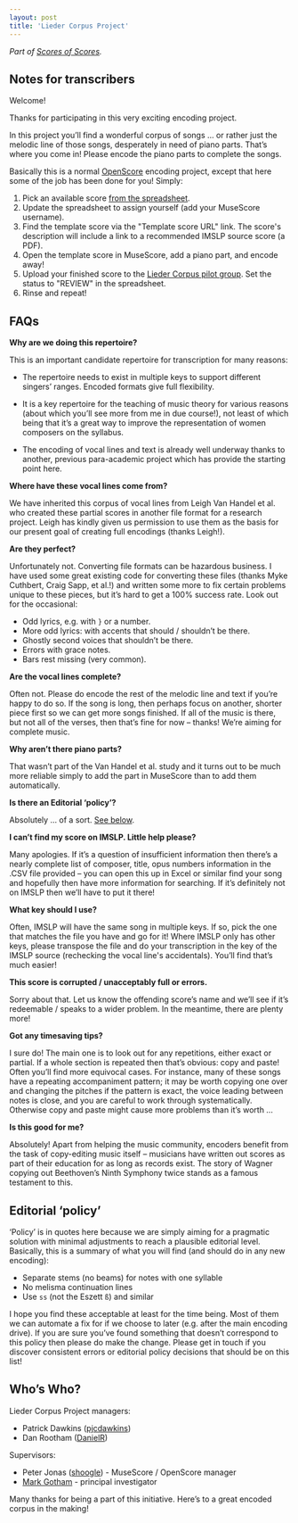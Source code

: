 ```yaml
---
layout: post
title: 'Lieder Corpus Project'
---
```


_Part of [Scores of Scores](/scores-of-scores)._

Notes for transcribers
---

Welcome!

Thanks for participating in this very exciting encoding project.

In this project you’ll find a wonderful corpus of songs … or rather just the melodic line of those songs, desperately in need of piano parts. That’s where you come in! Please encode the piano parts to complete the songs.

Basically this is a normal [OpenScore](https://openscore.cc) encoding project, except that here some of the job has been done for you! Simply:

1. Pick an available score [from the spreadsheet](https://docs.google.com/spreadsheets/d/1jec8rYm3Z7PqnxmFWztfqLAV0NVYwn2D5-umTGeatiU/edit?usp=sharing).
1. Update the spreadsheet to assign yourself (add your MuseScore username).
1. Find the template score via the "Template score URL" link. The score's description will include a link to a recommended IMSLP source score (a PDF).
1. Open the template score in MuseScore, add a piano part, and encode away!
1. Upload your finished score to the [Lieder Corpus pilot group](https://musescore.com/groups/lieder-corpus-pilot). Set the status to "REVIEW" in the spreadsheet.
1. Rinse and repeat!

## FAQs

**Why are we doing this repertoire?**

This is an important candidate repertoire for transcription for many reasons:

  - The repertoire needs to exist in multiple keys to support different singers’ ranges. Encoded formats give full flexibility.

  - It is a key repertoire for the teaching of music theory for various reasons (about which you’ll see more from me in due course!), not least of which being that it’s a great way to improve the representation of women composers on the syllabus.

  - The encoding of vocal lines and text is already well underway thanks to another, previous para-academic project which has provide the starting point here.

**Where have these vocal lines come from?**

We have inherited this corpus of vocal lines from Leigh Van Handel et al. who created these partial scores in another file format for a research project. Leigh has kindly given us permission to use them as the basis for our present goal of creating full encodings (thanks Leigh!).

**Are they perfect?**

Unfortunately not. Converting file formats can be hazardous business. I have used some great existing code for converting these files (thanks Myke Cuthbert, Craig Sapp, et al.!) and written some more to fix certain problems unique to these pieces, but it’s hard to get a 100% success rate. Look out for the occasional:

- Odd lyrics, e.g. with `}` or a number.
- More odd lyrics: with accents that should / shouldn’t be there.
- Ghostly second voices that shouldn’t be there.
- Errors with grace notes.
- Bars rest missing (very common).

**Are the vocal lines complete?**

Often not. Please do encode the rest of the melodic line and text if you’re happy to do so. If the song is long, then perhaps focus on another, shorter piece first so we can get more songs finished. If all of the music is there, but not all of the verses, then that’s fine for now – thanks! We’re aiming for complete music.

**Why aren’t there piano parts?**

That wasn’t part of the Van Handel et al. study and it turns out to be much more reliable simply to add the part in MuseScore than to add them automatically.

**Is there an Editorial ‘policy’?**

Absolutely … of a sort. [See below](#editorial-policy).

**I can’t find my score on IMSLP. Little help please?**

Many apologies. If it’s a question of insufficient information then there’s a nearly complete list of composer, title, opus numbers information in the .CSV file provided – you can open this up in Excel or similar find your song and hopefully then have more information for searching. If it’s definitely not on IMSLP then we’ll have to put it there!

**What key should I use?**

Often, IMSLP will have the same song in multiple keys. If so, pick the one that matches the file you have and go for it! Where IMSLP only has other keys, please transpose the file and do your transcription in the key of the IMSLP source (rechecking the vocal line's accidentals). You’ll find that’s much easier!

**This score is corrupted / unacceptably full or errors.**

Sorry about that. Let us know the offending score’s name and we’ll see if it’s redeemable / speaks to a wider problem. In the meantime, there are plenty more!

**Got any timesaving tips?**

I sure do! The main one is to look out for any repetitions, either exact or partial. If a whole section is repeated then that’s obvious: copy and paste! Often you’ll find more equivocal cases. For instance, many of these songs have a repeating accompaniment pattern; it may be worth copying one over and changing the pitches if the pattern is exact, the voice leading between notes is close, and you are careful to work through systematically. Otherwise copy and paste might cause more problems than it’s worth …

**Is this good for me?**

Absolutely! Apart from helping the music community, encoders benefit from the task of copy-editing music itself – musicians have written out scores as part of their education for as long as records exist. The story of Wagner copying out Beethoven’s Ninth Symphony twice stands as a famous testament to this.

## Editorial ‘policy’

‘Policy’ is in quotes here because we are simply aiming for a pragmatic solution with minimal adjustments to reach a plausible editorial level. Basically, this is a summary of what you will find (and should do in any new encoding):

- Separate stems (no beams) for notes with one syllable
- No melisma continuation lines
- Use `ss` (not the Eszett `ß`) and similar

I hope you find these acceptable at least for the time being. Most of them we can automate a fix for if we choose to later (e.g. after the main encoding drive). If you are sure you’ve found something that doesn’t correspond to this policy then please do make the change. Please get in touch if you discover consistent errors or editorial policy decisions that should be on this list!

## Who’s Who?

Lieder Corpus Project managers:

- Patrick Dawkins ([pjcdawkins](https://musescore.com/pjcdawkins))
- Dan Rootham ([DanielR](https://musescore.com/danielr))

Supervisors:

- Peter Jonas ([shoogle](https://musescore.com/shoogle)) - MuseScore / OpenScore manager
- [Mark Gotham](https://www.mus.cam.ac.uk/directory/mark-gotham) - principal investigator

Many thanks for being a part of this initiative. Here’s to a great encoded corpus in the making!
